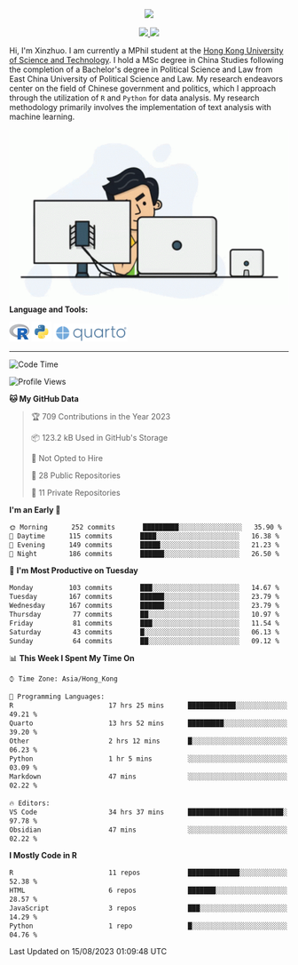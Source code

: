 <div align='center'>
<img src='https://readme-typing-svg.herokuapp.com?font=Lora&color=4d3900&center=true&lines=HKUST+Mphil+in+SOSC;Focus+on+China;Code+for+PoliSci'/>
</div>

<p align='center'>
 <a href='https://www.linkedin.com/in/xinzhuo-huang-5161011ba/' target='_blank'>
        <img src='https://img.shields.io/badge/linkedin%20-%230077B5.svg?&style=for-the-badge&logo=linkedin&logoColor=white'/>
    </a>
 <a href='https://twitter.com/HsinchoH' target='_blank'>
        <img src='https://img.shields.io/badge/Twitter-1DA1F2?style=for-the-badge&logo=twitter&logoColor=white'/>
    </a>
    </p>
    
Hi, I'm Xinzhuo. I am currently a MPhil student at the [Hong Kong University of Science and Technology](https://sosc.hkust.edu.hk/node/613). I hold a MSc degree in China Studies following the completion of a Bachelor's degree in Political Science and Law from East China University of Political Science and Law. My research endeavors center on the field of Chinese government and politics, which I approach through the utilization of `R` and `Python` for data analysis. My research methodology primarily involves the implementation of text analysis with machine learning.




<img align='right' src="https://github.com/xinzhuohkust/xinzhuohkust/blob/main/programmer.gif" width="590">



**Language and Tools:**  

<code><img height="36" src="https://raw.githubusercontent.com/github/explore/80688e429a7d4ef2fca1e82350fe8e3517d3494d/topics/r/r.png"></code>
<code><img height="36" src="https://raw.githubusercontent.com/github/explore/80688e429a7d4ef2fca1e82350fe8e3517d3494d/topics/python/python.png"></code>
<code><img height="32" src="https://github.com/quarto-dev/quarto-r/blob/main/man/figures/quarto.png"></code>

---
<!--START_SECTION:waka-->
![Code Time](http://img.shields.io/badge/Code%20Time-816%20hrs%205%20mins-blue)

![Profile Views](http://img.shields.io/badge/Profile%20Views-24-blue)

**🐱 My GitHub Data** 

> 🏆 709 Contributions in the Year 2023
 > 
> 📦 123.2 kB Used in GitHub's Storage 
 > 
> 🚫 Not Opted to Hire
 > 
> 📜 28 Public Repositories 
 > 
> 🔑 11 Private Repositories  
 > 
**I'm an Early 🐤** 

```text
🌞 Morning      252 commits       █████████░░░░░░░░░░░░░░░░   35.90 % 
🌆 Daytime      115 commits       ████░░░░░░░░░░░░░░░░░░░░░   16.38 % 
🌃 Evening      149 commits       █████░░░░░░░░░░░░░░░░░░░░   21.23 % 
🌙 Night        186 commits       ██████░░░░░░░░░░░░░░░░░░░   26.50 % 

```
📅 **I'm Most Productive on Tuesday** 

```text
Monday         103 commits       ███░░░░░░░░░░░░░░░░░░░░░░   14.67 % 
Tuesday        167 commits       ██████░░░░░░░░░░░░░░░░░░░   23.79 % 
Wednesday      167 commits       ██████░░░░░░░░░░░░░░░░░░░   23.79 % 
Thursday        77 commits       ██░░░░░░░░░░░░░░░░░░░░░░░   10.97 % 
Friday          81 commits       ███░░░░░░░░░░░░░░░░░░░░░░   11.54 % 
Saturday        43 commits       █░░░░░░░░░░░░░░░░░░░░░░░░   06.13 % 
Sunday          64 commits       ██░░░░░░░░░░░░░░░░░░░░░░░   09.12 % 

```


📊 **This Week I Spent My Time On** 

```text
⌚︎ Time Zone: Asia/Hong_Kong

💬 Programming Languages: 
R                        17 hrs 25 mins      ████████████░░░░░░░░░░░░░   49.21 % 
Quarto                   13 hrs 52 mins      █████████░░░░░░░░░░░░░░░░   39.20 % 
Other                    2 hrs 12 mins       █░░░░░░░░░░░░░░░░░░░░░░░░   06.23 % 
Python                   1 hr 5 mins         ░░░░░░░░░░░░░░░░░░░░░░░░░   03.09 % 
Markdown                 47 mins             ░░░░░░░░░░░░░░░░░░░░░░░░░   02.22 % 

🔥 Editors: 
VS Code                  34 hrs 37 mins      ████████████████████████░   97.78 % 
Obsidian                 47 mins             ░░░░░░░░░░░░░░░░░░░░░░░░░   02.22 % 

```

**I Mostly Code in R** 

```text
R                        11 repos            █████████████░░░░░░░░░░░░   52.38 % 
HTML                     6 repos             ███████░░░░░░░░░░░░░░░░░░   28.57 % 
JavaScript               3 repos             ███░░░░░░░░░░░░░░░░░░░░░░   14.29 % 
Python                   1 repo              █░░░░░░░░░░░░░░░░░░░░░░░░   04.76 % 

```



 Last Updated on 15/08/2023 01:09:48 UTC
<!--END_SECTION:waka-->
    
    
    
    
    
    
    
    
